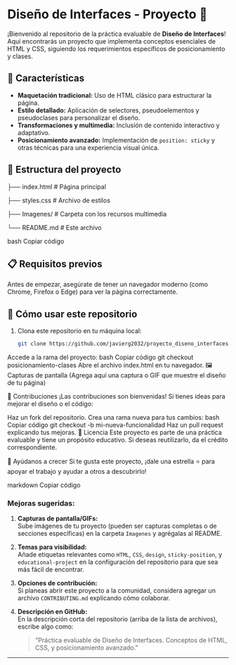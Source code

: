 # Diseño de Interfaces - Proyecto 🚀

¡Bienvenido al repositorio de la práctica evaluable de **Diseño de Interfaces**! Aquí encontrarás un proyecto que implementa conceptos esenciales de HTML y CSS, siguiendo los requerimientos específicos de posicionamiento y clases. 

## 🌟 Características

- **Maquetación tradicional:** Uso de HTML clásico para estructurar la página.
- **Estilo detallado:** Aplicación de selectores, pseudoelementos y pseudoclases para personalizar el diseño.
- **Transformaciones y multimedia:** Inclusión de contenido interactivo y adaptativo.
- **Posicionamiento avanzado:** Implementación de `position: sticky` y otras técnicas para una experiencia visual única.

## 📂 Estructura del proyecto

├── index.html # Página principal

├── styles.css # Archivo de estilos

├── Imagenes/ # Carpeta con los recursos multimedia

└── README.md # Este archivo

bash
Copiar código

## 📋 Requisitos previos

Antes de empezar, asegúrate de tener un navegador moderno (como Chrome, Firefox o Edge) para ver la página correctamente.

## 🚀 Cómo usar este repositorio

1. Clona este repositorio en tu máquina local:
   ```bash
   git clone https://github.com/javierg2032/proyecto_diseno_interfaces.git
Accede a la rama del proyecto:
bash
Copiar código
git checkout posicionamiento-clases
Abre el archivo index.html en tu navegador.
🖼️ Capturas de pantalla
(Agrega aquí una captura o GIF que muestre el diseño de tu página)

🤝 Contribuciones
¡Las contribuciones son bienvenidas! Si tienes ideas para mejorar el diseño o el código:

Haz un fork del repositorio.
Crea una rama nueva para tus cambios:
bash
Copiar código
git checkout -b mi-nueva-funcionalidad
Haz un pull request explicando tus mejoras.
🪪 Licencia
Este proyecto es parte de una práctica evaluable y tiene un propósito educativo. Si deseas reutilizarlo, da el crédito correspondiente.

📢 Ayúdanos a crecer
Si te gusta este proyecto, ¡dale una estrella ⭐ para apoyar el trabajo y ayudar a otros a descubrirlo!

markdown
Copiar código

### Mejoras sugeridas:
1. **Capturas de pantalla/GIFs:**  
   Sube imágenes de tu proyecto (pueden ser capturas completas o de secciones específicas) en la carpeta `Imagenes` y agrégalas al README.

2. **Temas para visibilidad:**  
   Añade etiquetas relevantes como `HTML`, `CSS`, `design`, `sticky-position`, y `educational-project` en la configuración del repositorio para que sea más fácil de encontrar.

3. **Opciones de contribución:**  
   Si planeas abrir este proyecto a la comunidad, considera agregar un archivo `CONTRIBUTING.md` explicando cómo colaborar.

4. **Descripción en GitHub:**  
   En la descripción corta del repositorio (arriba de la lista de archivos), escribe algo como:
   > "Práctica evaluable de Diseño de Interfaces. Conceptos de HTML, CSS, y posicionamiento avanzado."

---

